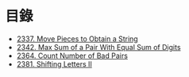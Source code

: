 # 目錄

- [2337. Move Pieces to Obtain a String](./2337.%20Move%20Pieces%20to%20Obtain%20a%20String.md)
- [2342. Max Sum of a Pair With Equal Sum of Digits](./2342.%20Max%20Sum%20of%20a%20Pair%20With%20Equal%20Sum%20of%20Digits.md)
- [2364. Count Number of Bad Pairs](./2364.%20Count%20Number%20of%20Bad%20Pairs.md)
- [2381. Shifting Letters II](./2381.%20Shifting%20Letters%20II.md)
